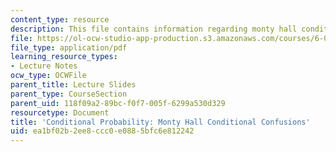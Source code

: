 ```yaml
---
content_type: resource
description: This file contains information regarding monty hall conditional confusions.
file: https://ol-ocw-studio-app-production.s3.amazonaws.com/courses/6-042j-mathematics-for-computer-science-spring-2015/ea1bf02b2ee8ccc0e0885bfc6e812242_MIT6_042JS15_MontyHallConfus.pdf
file_type: application/pdf
learning_resource_types:
- Lecture Notes
ocw_type: OCWFile
parent_title: Lecture Slides
parent_type: CourseSection
parent_uid: 118f09a2-89bc-f0f7-005f-6299a530d329
resourcetype: Document
title: 'Conditional Probability: Monty Hall Conditional Confusions'
uid: ea1bf02b-2ee8-ccc0-e088-5bfc6e812242
---
```

